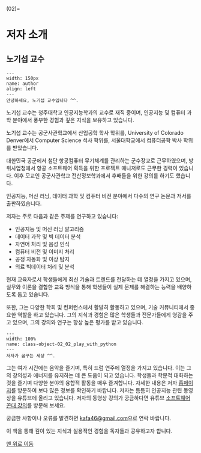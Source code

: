 
(02)=
# 저자 소개

## 노기섭 교수

```{figure} ../images/prof_noh.jpg
---
width: 150px
name: author
align: left
---
안녕하세요, 노기섭 교수입니다 ^^.
```

노기섭 교수는 청주대학교 인공지능학과의 교수로 재직 중이며, 인공지능 및 컴퓨터 과학 분야에서 풍부한 경험과 깊은 지식을 보유하고 있습니다.

노기섭 교수는 공군사관학교에서 산업공학 학사 학위를, University of Colorado Denver에서 Computer Science 석사 학위를, 서울대학교에서 컴퓨터공학 박사 학위를 받았습니다.

대한민국 공군에서 첨단 항공컴퓨터 무기체계를 관리하는 군수장교로 근무하였으며, 방위사업청에서 항공 소프트웨어 획득을 위한 프로젝트 매니저로도 근무한 경력이 있습니다. 이후 모교인 공군사관학교 전산정보학과에서 후배들을 위한 강의를 하기도 했습니다.

인공지능, 머신 러닝, 데이터 과학 및 컴퓨터 비전 분야에서 다수의 연구 논문과 저서를 출판하였습니다.

저자는 주로 다음과 같은 주제를 연구하고 있습니다:

- 인공지능 및 머신 러닝 알고리즘
- 데이터 과학 및 빅 데이터 분석
- 자연어 처리 및 음성 인식
- 컴퓨터 비전 및 이미지 처리
- 공정 자동화 및 이상 탐지
- 의료 빅데이터 처리 및 분석

현재 교육자로서 학생들에게 최신 기술과 트렌드를 전달하는 데 열정을 가지고 있으며, 실무와 이론을 결합한 교육 방식을 통해 학생들이 실제 문제를 해결하는 능력을 배양하도록 돕고 있습니다.

또한, 그는 다양한 학회 및 컨퍼런스에서 활발히 활동하고 있으며, 기술 커뮤니티에서 중요한 역할을 하고 있습니다. 그의 지식과 경험은 많은 학생들과 전문가들에게 영감을 주고 있으며, 그의 강의와 연구는 항상 높은 평가를 받고 있습니다.

```{figure} ../images/02_02_play_with_python.webp
---
width: 100%
name: class-object-02_02_play_with_python
---
저자가 꿈꾸는 세상 ^^.
```

그는 여가 시간에는 음악을 즐기며, 특히 드럼 연주에 열정을 가지고 있습니다. 이는 그의 창의성과 에너지를 유지하는 데 큰 도움이 되고 있습니다. 학생들과 학문적 대화하는 것을 즐기며 다양한 분야의 융합적 활동을 매우 즐겨합니다. 자세한 내용은 저자 <a href="https://prof.acin.kr">홈페이지</a>를 방문하여 보다 많은 정보를 확인하기 바랍니다. 저자는 틈틈히 인공지능 관련 동영상을 유튜브에 올리고 있습니다. 저자의 동영상 강의가 궁금하다면 유튜브 [소프트웨어 꼰대 강의](https://www.youtube.com/user/TheKafa46)를 방문해 보세요.

궁금한 사항이나 오류를 발견하면 <a href="mailto: kafa46@gmail.com">kafa46@gmail.com</a>으로 연락 바랍니다.

이 책을 통해 깊이 있는 지식과 실용적인 경험을 독자들과 공유하고자 합니다.

[맨 위로 이동](02)